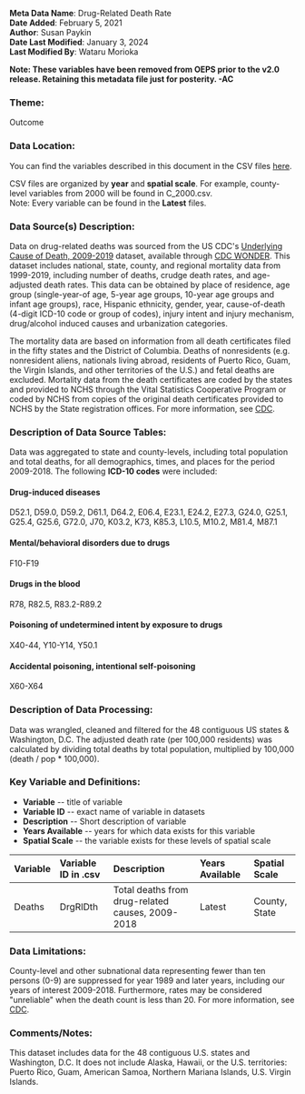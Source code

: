 **Meta Data Name**: Drug-Related Death Rate  
**Date Added**: February 5, 2021  
**Author**: Susan Paykin  
**Date Last Modified**: January 3, 2024  
**Last Modified By**: Wataru Morioka

**Note: These variables have been removed from OEPS prior to the v2.0 release. Retaining this metadata file just for posterity. -AC**

### Theme: 
Outcome

### Data Location: 
You can find the variables described in this document in the CSV files [here](../full_tables).  

CSV files are organized by **year** and **spatial scale**. For example, county-level variables from 2000 will be found in C_2000.csv.  
Note: Every variable can be found in the **Latest** files.

### Data Source(s) Description:  

Data on drug-related deaths was sourced from the US CDC's [Underlying Cause of Death, 2009-2019](https://wonder.cdc.gov/ucd-icd10.html) dataset, available through [CDC WONDER](https://wonder.cdc.gov/). This dataset includes national, state, county, and regional mortality data from 1999-2019, including number of deaths, crudge death rates, and age-adjusted death rates. This data can be obtained by place of residence, age group (single-year-of age, 5-year age groups, 10-year age groups and infant age groups), race, Hispanic ethnicity, gender, year, cause-of-death (4-digit ICD-10 code or group of codes), injury intent and injury mechanism, drug/alcohol induced causes and urbanization categories. 

The mortality data are based on information from all death certificates filed in the fifty states and the District of Columbia. Deaths of nonresidents (e.g. nonresident aliens, nationals living abroad, residents of Puerto Rico, Guam, the Virgin Islands, and other territories of the U.S.) and fetal deaths are excluded. Mortality data from the death certificates are coded by the states and provided to NCHS through the Vital Statistics Cooperative Program or coded by NCHS from copies of the original death certificates provided to NCHS by the State registration offices. For more information, see [CDC](https://wonder.cdc.gov/wonder/help/ucd.html#).

### Description of Data Source Tables: 

Data was aggregated to state and county-levels, including total population and total deaths, for all demographics, times, and places for the period 2009-2018. The following **ICD-10 codes** were included:  

#### Drug-induced diseases
D52.1, D59.0, D59.2, D61.1, D64.2, E06.4, E23.1, E24.2, E27.3, G24.0, G25.1, G25.4, G25.6, G72.0, J70, K03.2, K73, K85.3, L10.5, M10.2, M81.4, M87.1

#### Mental/behavioral disorders due to drugs
F10-F19 

#### Drugs in the blood
R78, R82.5, R83.2-R89.2 

#### Poisoning of undetermined intent by exposure to drugs
X40-44, Y10-Y14, Y50.1 

#### Accidental poisoning, intentional self-poisoning
X60-X64 

### Description of Data Processing: 

Data was wrangled, cleaned and filtered for the 48 contiguous US states & Washington, D.C. The adjusted death rate (per 100,000 residents) was calculated by dividing total deaths by total population, multiplied by 100,000 (death / pop * 100,000). 

### Key Variable and Definitions:

- **Variable** -- title of variable
- **Variable ID** -- exact name of variable in datasets
- **Description** -- Short description of variable
- **Years Available** -- years for which data exists for this variable
- **Spatial Scale** -- the variable exists for these levels of spatial scale

| Variable | Variable ID in .csv | Description | Years Available | Spatial Scale |
|:---------|:--------------------|:------------|:----------------|:--------------|
| Deaths | DrgRlDth | Total deaths from drug-related causes, 2009-2018 | Latest | County, State |

### Data Limitations: 

County-level and other subnational data representing fewer than ten persons (0-9) are suppressed for year 1989 and later years, including our years of interest 2009-2018. Furthermore, rates may be considered "unreliable" when the death count is less than 20. For more information, see [CDC](https://wonder.cdc.gov/wonder/help/ucd.html#). 

### Comments/Notes:

This dataset includes data for the 48 contiguous U.S. states and Washington, D.C. It does not include Alaska, Hawaii, or the U.S. territories: Puerto Rico, Guam, American Samoa, Northern Mariana Islands, U.S. Virgin Islands.
